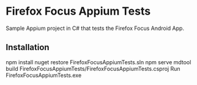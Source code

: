# Firefox Focus Appium Tests

Sample Appium project in C# that tests the Firefox Focus Android App.

## Installation

npm install
nuget restore FirefoxFocusAppiumTests.sln
npm serve
mdtool build FirefoxFocusAppiumTests/FirefoxFocusAppiumTests.csproj
Run FirefoxFocusAppiumTests.exe
